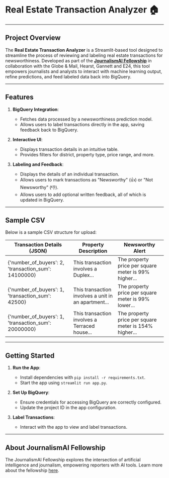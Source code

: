 # Real Estate Transaction Analyzer 🏠

---

## Project Overview
The **Real Estate Transaction Analyzer** is a Streamlit-based tool designed to streamline the process of reviewing and labeling real estate transactions for newsworthiness. Developed as part of the **[JournalismAI Fellowship](https://www.journalismai.info/programmes/fellowship)** in collaboration with the Globe & Mail, Hearst, Gannett and E24, this tool empowers journalists and analysts to interact with machine learning output, refine predictions, and feed labeled data back into BigQuery.

---

## Features
1. **BigQuery Integration**:
   - Fetches data processed by a newsworthiness prediction model.
   - Allows users to label transactions directly in the app, saving feedback back to BigQuery.

2. **Interactive UI**:
   - Displays transaction details in an intuitive table. 
   - Provides filters for district, property type, price range, and more.

3. **Labeling and Feedback**:
   - Displays the details of an individual transaction.
   - Allows users to mark transactions as "Newsworthy" (👍) or "Not Newsworthy" (👎).
   - Allows users to add optional written feedback, all of which is updated in BigQuery.

---

## Sample CSV
Below is a sample CSV structure for upload:

| Transaction Details (JSON)                           | Property Description                                    | Newsworthy Alert                                      |
|------------------------------------------------------|-------------------------------------------------------|-----------------------------------------------------|
| {'number_of_buyers': 2, 'transaction_sum': 14100000} | This transaction involves a Duplex...                | The property price per square meter is 99% higher...|
| {'number_of_buyers': 1, 'transaction_sum': 42500}    | This transaction involves a unit in an apartment...  | The property price per square meter is 99% lower... |
| {'number_of_buyers': 1, 'transaction_sum': 20000000} | This transaction involves a Terraced house...        | The property price per square meter is 154% higher...|

---

## Getting Started
1. **Run the App**:
   - Install dependencies with `pip install -r requirements.txt`.
   - Start the app using `streamlit run app.py`.

2. **Set Up BigQuery**:
   - Ensure credentials for accessing BigQuery are correctly configured.
   - Update the project ID in the app configuration.

3. **Label Transactions**:
   - Interact with the app to view and label transactions.

---

## About JournalismAI Fellowship
The JournalismAI Fellowship explores the intersection of artificial intelligence and journalism, empowering reporters with AI tools. Learn more about the fellowship [here](https://www.journalismai.info/programmes/fellowship).
